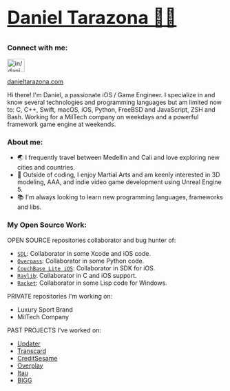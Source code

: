 # <a href="https://danieltarazona.com"><h2>Daniel Tarazona 👨‍💻</h2></a> 

<h3 align="left">Connect with me:</h3>
<p align="left">
<a href="https://www.linkedin.com/in/danieltarazona" target="blank"><img align="center" src="https://raw.githubusercontent.com/rahuldkjain/github-profile-readme-generator/master/src/images/icons/Social/linked-in-alt.svg" alt="in/danieltarazona" height="30" width="40" /></a>
</p>
<a href="https://danieltarazona.com" target="blank">danieltarazona.com</a>

<br/>

<p>
Hi there! I'm Daniel, a passionate iOS / Game Engineer. 
I specialize in and know several technologies and programming languages but am limited now to:
C, C++, Swift, macOS, iOS, Python, FreeBSD and JavaScript, ZSH and Bash.
Working for a MilTech company on weekdays and a powerful framework game engine at weekends.
</p>

<h3 align="left">About me:</h3>

- 🌏 I frequently travel between Medellin and Cali and love exploring new cities and countries.
- 💪 Outside of coding, I enjoy Martial Arts and am keenly interested in 3D modeling, AAA, and indie video game development using Unreal Engine 5.
- 📚 I'm always looking to learn new programming languages, frameworks and libs.

<h3 align="left">My Open Source Work:</h3>

OPEN SOURCE repositories collaborator and bug hunter of:

- <a href="https://github.com/libsdl-org/SDL">`SDL`</a>: Collaborator in some Xcode and iOS code.
- <a href="https://github.com/wiktorn/Overpass-API">`Overpass`</a>: Collaborator in some Python code.
- <a href="https://github.com/couchbase/couchbase-lite-ios"> `CouchBase Lite iOS`<a/>: Collaborator in SDK for iOS.
- <a href="https://github.com/raysan5/raylib">`Raylib`</a>: Collaborator in C and iOS support.
- <a href="https://github.com/racket/racket">`Racket`</a>: Collaborator in some Lisp code for Windows.

PRIVATE repositories I'm working on:

- Luxury Sport Brand
- MilTech Company

PAST PROJECTS I've worked on:

- <a href="https://Updater.com" target="blank">Updater</a>
- <a href="https://Transcard.com" target="blank">Transcard</a>
- <a href="https://CreditSesame.com" target="blank">CreditSesame</a>
- <a href="https://Overplay.com" target="blank">Overplay</a>
- <a href="https://www.itau.com.uy/inst/" target="blank">Itau</a>
- <a href="https://BIGG.fit" target="blank">BIGG</a>


